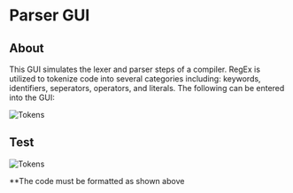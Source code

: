 # Parser GUI

## About

This GUI simulates the lexer and parser steps of a compiler. RegEx is utilized to tokenize code into several categories including: keywords, identifiers, seperators, operators, and literals. The following can be entered into the GUI:

![Tokens](https://github.com/rpaleno/Parser/blob/main/ReadMe_Assets/Screenshot%2023-02-20%at%3.41.59%PM.png)

## Test

![Tokens](https://github.com/rpaleno/Parser/blob/main/ReadMe_Assets/Screen%20Shot%202021-01-19%20at%206.47.48%20PM.png)

\*\*The code must be formatted as shown above
